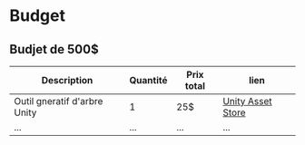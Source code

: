 # Budget

## Budjet de 500$

| Description | Quantité    | Prix total  | lien        |
| ----------- | ----------- | ----------- | ----------- |
| Outil gneratif d'arbre Unity      | 1       | 25$      | [Unity Asset Store](https://assetstore.unity.com/packages/tools/modeling/treegen-2023-procedural-tree-generator-244180)       |
| ...   | ...        | ...   | ...        |
